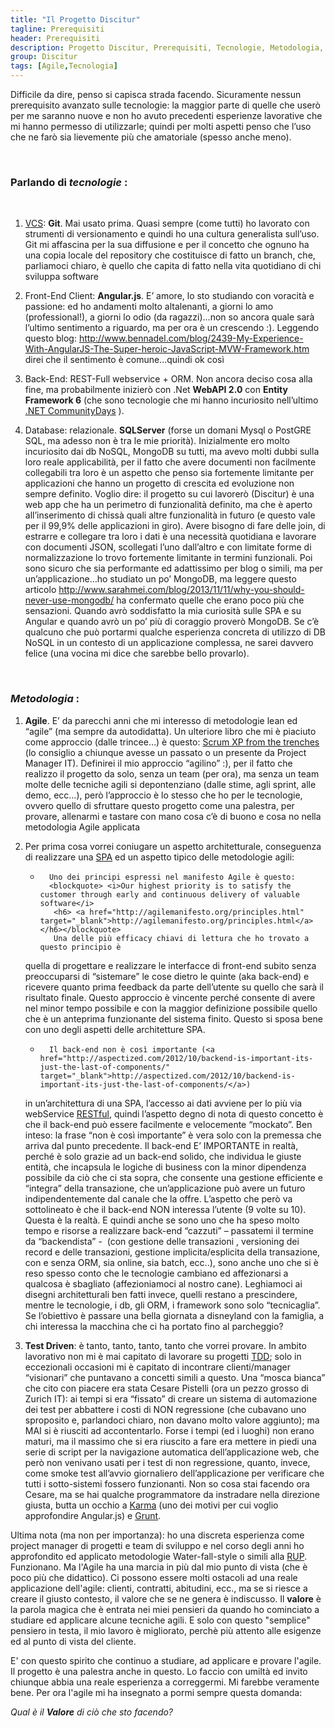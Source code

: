 ```yaml
---
title: "Il Progetto Discitur"
tagline: Prerequisiti
header: Prerequisiti
description: Progetto Discitur, Prerequisiti, Tecnologie, Metodologia, Agile
group: Discitur
tags: [Agile,Tecnologia]
---
```


Difficile da dire, penso si capisca strada facendo. Sicuramente nessun
prerequisito avanzato sulle tecnologie: la maggior parte di quelle che userò
per me saranno nuove e non ho avuto precedenti esperienze lavorative che mi
hanno permesso di utilizzarle; quindi per molti aspetti penso che l’uso che ne
farò sia lievemente più che amatoriale (spesso anche meno). 

 

### Parlando di _tecnologie_ :
 

1.    <a href="http://en.wikipedia.org/wiki/Version_control_systems" target="_blank">VCS</a>: **Git**. Mai usato prima. Quasi sempre (come tutti) ho lavorato con strumenti di versionamento e quindi ho una cultura generalista sull’uso. Git mi affascina per la sua diffusione e per il concetto che ognuno ha una copia locale del repository che costituisce di fatto un branch, che, parliamoci chiaro, è quello che capita di fatto nella vita quotidiano di chi sviluppa software

2.    Front-End
Client: **Angular.js**. E’ amore, lo sto studiando con voracità e passione: ed ho
andamenti molto altalenanti, a giorni lo amo (professional!), a giorni lo odio
(da ragazzi)…non so ancora quale sarà l’ultimo sentimento a riguardo, ma per
ora è un crescendo :). Leggendo questo
blog: <a href="http://www.bennadel.com/blog/2439-My-Experience-With-AngularJS-The-Super-heroic-JavaScript-MVW-Framework.htm" target="_blank">http://www.bennadel.com/blog/2439-My-Experience-With-AngularJS-The-Super-heroic-JavaScript-MVW-Framework.htm</a> direi che il sentimento è comune...quindi ok così

3.    Back-End: REST-Full webservice + ORM. Non ancora deciso cosa alla
fine, ma probabilmente inizierò con .Net **WebAPI 2.0** con **Entity Framework 6** (che
sono tecnologie che mi hanno incuriosito nell’ultimo <a href="http://www.communitydays.it/events/communitydays2013-roma/" target="_blank">.NET CommunityDays</a> ).

4.    Database:
relazionale. **SQLServer** (forse un domani Mysql o PostGRE SQL, ma adesso non è
tra le mie priorità). Inizialmente ero molto incuriosito dai db NoSQL, MongoDB
su tutti, ma avevo molti dubbi sulla loro reale applicabilità, per il fatto che
avere documenti non facilmente collegabili tra loro è un aspetto che penso sia
fortemente limitante per applicazioni che hanno un progetto di crescita ed
evoluzione non sempre definito. Voglio dire: il progetto su cui lavorerò
(Discitur) è una web app che ha un perimetro di funzionalità definito, ma che è
aperto all’inserimento di chissà quali altre funzionalità in futuro (e questo
vale per il 99,9% delle applicazioni in giro). Avere bisogno di fare delle
join, di estrarre e collegare tra loro i dati è una necessità quotidiana e
lavorare con documenti JSON, scollegati l’uno dall’altro e con limitate forme
di normalizzazione lo trovo fortemente limitante in termini funzionali. Poi
sono sicuro che sia performante ed adattissimo per blog o simili, ma per
un’applicazione…ho studiato un po’ MongoDB, ma leggere questo articolo <a href="http://www.sarahmei.com/blog/2013/11/11/why-you-should-never-use-mongodb/" target="_blank">http://www.sarahmei.com/blog/2013/11/11/why-you-should-never-use-mongodb/</a> ha confermato quelle che erano poco più che
sensazioni. Quando avrò soddisfatto la mia curiosità sulle SPA e su Angular e
quando avrò un po’ più di coraggio proverò MongoDB. Se c’è qualcuno che può
portarmi qualche esperienza concreta di utilizzo di DB NoSQL in un contesto di
un applicazione complessa, ne sarei davvero felice (una vocina mi dice che
sarebbe bello provarlo).

 

### _Metodologia_ :

1.    **Agile**. E’ da parecchi
anni che mi interesso di metodologie lean ed “agile” (ma sempre da
autodidatta). Un ulteriore libro che mi è piaciuto come approccio (dalle
trincee…) è questo: <a href="http://www.infoq.com/minibooks/scrum-xp-from-the-trenches" target="_blank">Scrum XP from the trenches</a>
(lo consiglio a chiunque avesse un passato o un presente da Project Manager IT).
Definirei il mio approccio “agilino” :), per il fatto che realizzo il progetto da solo, senza un team (per ora),
ma senza un team molte delle tecniche agili si depontenziano (dalle stime, agli
sprint, alle demo, ecc…), però l’approccio è lo stesso che ho per le
tecnologie, ovvero quello di sfruttare questo progetto come una palestra, per
provare, allenarmi e tastare con mano cosa c’è di buono e cosa no nella
metodologia Agile applicata

2.    Per prima
cosa vorrei coniugare un aspetto architetturale, conseguenza di realizzare una <a href="http://en.wikipedia.org/wiki/Single_Page_Application" target="_blank">SPA</a> ed un aspetto tipico delle metodologie agili:

        -       Uno dei principi espressi nel manifesto Agile è questo:   
                <blockquote> <i>Our highest priority is to satisfy the customer through early and continuous delivery of valuable software</i>
                 <h6> <a href="http://agilemanifesto.org/principles.html" target="_blank">http://agilemanifesto.org/principles.html</a></h6></blockquote>
                 Una delle più efficacy chiavi di lettura che ho trovato a questo principio è 
        quella di progettare e realizzare le interfacce di front-end subito senza
        preoccuparsi di “sistemare” le cose dietro le quinte (aka back-end) e ricevere
        quanto prima feedback da parte dell’utente su quello che sarà il risultato
        finale. Questo approccio è vincente perché consente di avere nel minor tempo
        possibile e con la maggior definizione possibile quello che è un anteprima
        funzionante del sistema finito. Questo si sposa bene con uno degli aspetti
        delle architetture SPA.

        -       Il back-end non è così importante (<a href="http://aspectized.com/2012/10/backend-is-important-its-just-the-last-of-components/" target="_blank">http://aspectized.com/2012/10/backend-is-important-its-just-the-last-of-components/</a>)
        in un’architettura di una SPA, l’accesso ai dati avviene per lo più via
        webService <a href="http://en.wikipedia.org/wiki/Restful" target="_blank">RESTful</a>, quindi l’aspetto degno di nota di questo concetto è che il
        back-end può essere facilmente e velocemente “mockato”. Ben inteso: la frase
        “non è così importante” è vera solo con la premessa che arriva dal punto
        precedente. Il back-end E’ IMPORTANTE in realtà, perché è solo grazie ad un
        back-end solido, che individua le giuste entità, che incapsula le logiche di
        business con la minor dipendenza possibile da ciò che ci sta sopra, che
        consente una gestione efficiente e “integra” della transazione, che
        un’applicazione può avere un futuro indipendentemente dal canale che la offre.
        L’aspetto che però va sottolineato è che il back-end NON interessa l’utente (9 volte su 10). 
        Questa è la realtà. E quindi anche se sono uno che ha speso molto
        tempo e risorse a realizzare back-end “cazzuti” – passatemi il termine da
        “backendista” -  (con gestione delle
        transazioni , versioning dei record e delle transazioni, gestione
        implicita/esplicita della transazione, con e senza ORM, sia online, sia batch,
        ecc..), sono anche uno che si è reso spesso conto che le tecnologie cambiano ed
        affezionarsi a qualcosa è sbagliato (affezioniamoci al nostro cane). Leghiamoci
        ai disegni architetturali ben fatti invece, quelli restano a prescindere,
        mentre le tecnologie, i db, gli ORM, i framework sono solo “tecnicaglia”. Se
        l’obiettivo è passare una bella giornata a disneyland con la famiglia, a chi
        interessa la macchina che ci ha portato fino al parcheggio?


3.    **Test Driven**: è tanto, tanto, tanto, tanto che vorrei provare. In ambito lavorativo non mi è
mai capitato di lavorare su progetti <a href="http://en.wikipedia.org/wiki/Test_Driven_Development" target="_blank">TDD</a>; solo in eccezionali occasioni mi è
capitato di incontrare clienti/manager “visionari” che puntavano a concetti
simili a questo. Una “mosca bianca” che cito con piacere era stata Cesare
Pistelli (ora un pezzo grosso di Zurich IT): ai tempi si era “fissato” di
creare un sistema di automazione dei test per abbattere i costi di NON
regressione (che cubavano uno sproposito e, parlandoci chiaro, non davano molto
valore aggiunto); ma MAI si è riusciti ad accontentarlo. Forse i tempi (ed i
luoghi) non erano maturi, ma il massimo che si era riuscito a fare era mettere
in piedi una serie di script per la navigazione automatica dell’applicazione
web, che però non venivano usati per i test di non regressione, quanto, invece,
come smoke test all’avvio giornaliero dell’applicazione per verificare che
tutti i sotto-sistemi fossero funzionanti. Non so cosa stai facendo ora Cesare,
ma se hai qualche programmatore da instradare nella direzione giusta, butta un
occhio a <a href="http://karma-runner.github.io/0.10/index.html" target="_blank">Karma</a>
(uno dei motivi per cui voglio approfondire Angular.js) e <a href="http://gruntjs.com/" target="_blank">Grunt</a>.

Ultima nota (ma non per importanza): ho una discreta esperienza come project manager
di progetti e team di sviluppo e nel corso degli anni ho approfondito ed applicato
metodologie Water-fall-style o simili alla <a href="http://en.wikipedia.org/wiki/IBM_Rational_Unified_Process" target="_blank">RUP</a>.
Funzionano. Ma l'Agile ha una marcia in più dal mio punto di vista (che è poco più che didattico). 
Ci possono essere molti ostacoli ad una reale 
applicazione dell'agile: clienti, contratti, abitudini, ecc., ma se si riesce 
a creare il giusto contesto, il valore che se ne genera è indiscusso. Il **valore** è la
parola magica che è entrata nei miei pensieri da quando ho cominciato a studiare ed applicare
alcune tecniche agili. E solo con questo "semplice" pensiero in testa, il mio lavoro è migliorato, perchè più attento
alle esigenze ed al punto di vista del cliente.

E' con questo spirito che continuo a studiare, ad applicare e provare l'agile. Il progetto
è una palestra anche in questo. Lo faccio con umiltà ed invito chiunque abbia una reale
esperienza a correggermi. Mi farebbe veramente bene. Per ora l'agile mi ha insegnato
a pormi sempre questa domanda: 

_Qual è il **Valore** di ciò che sto facendo?_